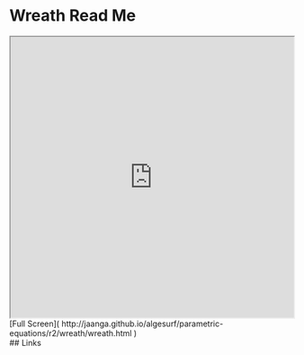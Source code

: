 Wreath Read Me
===

<iframe src='http://jaanga.github.io/algesurf/parametric-equations/r2/wreath/wreath.html' width=100% height=500px >
There is an `iframe` here. It is not visible when viewed on github.com/algesurf. To view, please see 'Project Links' below.
</iframe>
[Full Screen]( http://jaanga.github.io/algesurf/parametric-equations/r2/wreath/wreath.html )
<br>
## Links 
<http://www.3d-meier.de/tut3/Seite64.html>  
